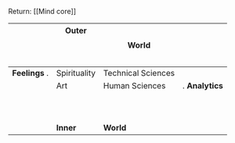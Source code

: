 Return: [[Mind core]]

|                                   | Outer<br><br><br><br> | World                 |                                |
| --------------------------------- | --------------------- | --------------------- | ------------------------------ |
| **Feelings**                    . | Spirituality          | Technical Sciences    |                                |
|                                   | Art                   | Human Sciences        | .                **Analytics** |
|                                   | <br><br><br>**Inner** | <br><br><br>**World** |                                |

